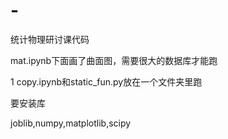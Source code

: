 # -

统计物理研讨课代码

mat.ipynb下面画了曲面图，需要很大的数据库才能跑

1 copy.ipynb和static_fun.py放在一个文件夹里跑

要安装库

joblib,numpy,matplotlib,scipy
